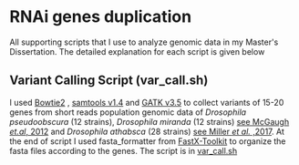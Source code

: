 # RNAi genes duplication

All supporting scripts that I use to analyze genomic data in my Master's Dissertation. 
The detailed explanation for each script is given below

## Variant Calling Script (var_call.sh)

I used [Bowtie2](http://bowtie-bio.sourceforge.net/bowtie2/index.shtml) , [samtools v1.4](http://samtools.sourceforge.net/) and [GATK v3.5](https://software.broadinstitute.org/gatk/) to collect variants of 15-20 genes from short reads population genomic data of *Drosophila pseudoobscura* (12 strains), *Drosophila miranda* (12 strains) [see McGaugh *et.al*, 2012](http://journals.plos.org/plosbiology/article?id=10.1371/journal.pbio.1001422) and *Drosophila athabsca* (28 strains) [see Miller *et al.* ,2017](https://academic.oup.com/mbe/article/doi/10.1093/molbev/msx134/3738284/Patterns-of-Genome-Wide-Diversity-and-Population). At the end of script I used fasta_formatter from [FastX-Toolkit](http://hannonlab.cshl.edu/fastx_toolkit/) to organize the fasta files according to the genes. The script is in [var_call.sh](https://github.com/danangcrysnanto/RNAi-duplication/blob/master/varcalldpse.sh)


